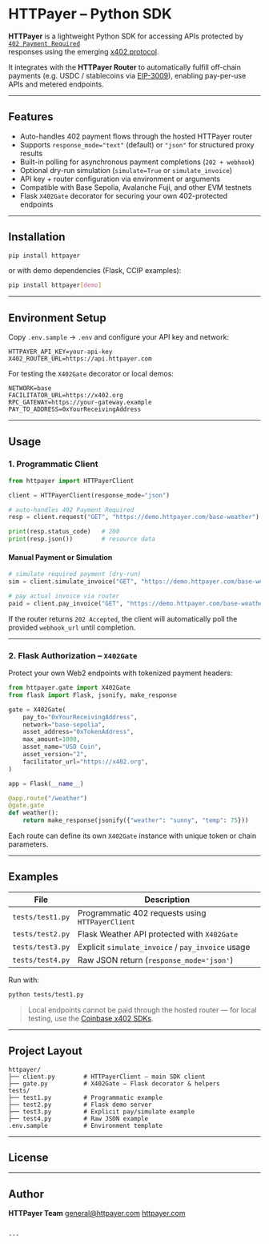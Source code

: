 # HTTPayer – Python SDK

**HTTPayer** is a lightweight Python SDK for accessing APIs protected by  
[`402 Payment Required`](https://developer.mozilla.org/en-US/docs/Web/HTTP/Status/402)  
responses using the emerging [x402 protocol](https://github.com/x402/spec).

It integrates with the **HTTPayer Router** to automatically fulfill off-chain payments
(e.g. USDC / stablecoins via [EIP-3009](https://eips.ethereum.org/EIPS/eip-3009)),
enabling pay-per-use APIs and metered endpoints.

---

## Features

- Auto-handles 402 payment flows through the hosted HTTPayer router
- Supports `response_mode="text"` (default) or `"json"` for structured proxy results
- Built-in polling for asynchronous payment completions (`202 + webhook`)
- Optional dry-run simulation (`simulate=True` or `simulate_invoice`)
- API key + router configuration via environment or arguments
- Compatible with Base Sepolia, Avalanche Fuji, and other EVM testnets
- Flask `X402Gate` decorator for securing your own 402-protected endpoints

---

## Installation

```bash
pip install httpayer
```

or with demo dependencies (Flask, CCIP examples):

```bash
pip install httpayer[demo]
```

---

## Environment Setup

Copy `.env.sample` → `.env` and configure your API key and network:

```env
HTTPAYER_API_KEY=your-api-key
X402_ROUTER_URL=https://api.httpayer.com
```

For testing the `X402Gate` decorator or local demos:

```env
NETWORK=base
FACILITATOR_URL=https://x402.org
RPC_GATEWAY=https://your-gateway.example
PAY_TO_ADDRESS=0xYourReceivingAddress
```

---

## Usage

### 1. Programmatic Client

```python
from httpayer import HTTPayerClient

client = HTTPayerClient(response_mode="json")

# auto-handles 402 Payment Required
resp = client.request("GET", "https://demo.httpayer.com/base-weather")

print(resp.status_code)   # 200
print(resp.json())        # resource data
```

#### Manual Payment or Simulation

```python
# simulate required payment (dry-run)
sim = client.simulate_invoice("GET", "https://demo.httpayer.com/base-weather")

# pay actual invoice via router
paid = client.pay_invoice("GET", "https://demo.httpayer.com/base-weather")
```

If the router returns `202 Accepted`, the client will automatically poll
the provided `webhook_url` until completion.

---

### 2. Flask Authorization – `X402Gate`

Protect your own Web2 endpoints with tokenized payment headers:

```python
from httpayer.gate import X402Gate
from flask import Flask, jsonify, make_response

gate = X402Gate(
    pay_to="0xYourReceivingAddress",
    network="base-sepolia",
    asset_address="0xTokenAddress",
    max_amount=1000,
    asset_name="USD Coin",
    asset_version="2",
    facilitator_url="https://x402.org",
)

app = Flask(__name__)

@app.route("/weather")
@gate.gate
def weather():
    return make_response(jsonify({"weather": "sunny", "temp": 75}))
```

Each route can define its own `X402Gate` instance with unique token or chain parameters.

---

## Examples

| File             | Description                                       |
| ---------------- | ------------------------------------------------- |
| `tests/test1.py` | Programmatic 402 requests using `HTTPayerClient`  |
| `tests/test2.py` | Flask Weather API protected with `X402Gate`       |
| `tests/test3.py` | Explicit `simulate_invoice` / `pay_invoice` usage |
| `tests/test4.py` | Raw JSON return (`response_mode='json'`)          |

Run with:

```bash
python tests/test1.py
```

> Local endpoints cannot be paid through the hosted router —
> for local testing, use the [Coinbase x402 SDKs](https://github.com/coinbase/x402).

---

## Project Layout

```
httpayer/
├── client.py        # HTTPayerClient – main SDK client
├── gate.py          # X402Gate – Flask decorator & helpers
tests/
├── test1.py         # Programmatic example
├── test2.py         # Flask demo server
├── test3.py         # Explicit pay/simulate example
├── test4.py         # Raw JSON example
.env.sample          # Environment template
```

---

## License

---

## Author

**HTTPayer Team**
[general@httpayer.com](mailto:general@httpayer.com)
[httpayer.com](httpayer.com)

```

---


```
